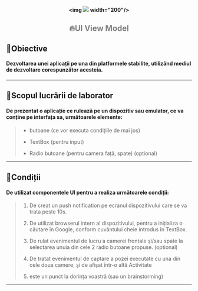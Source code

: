 **<p align="center"><img [![](https://fcim.utm.md/wp-content/uploads/sites/24/2019/07/Logo_inscript_horizontal-fcim-m.png)](https://utm.md) width="200"/><p/>** 


## <p align="center"> <span style="color:grey">**🔥UI View Model**</span> <p/>

## 📌Obiective

#### Dezvoltarea unei aplicații pe una din platformele stabilite, utilizând mediul de dezvoltare corespunzător acesteia.

_________________________________________________________________________________________________
## 📌Scopul lucrării de laborator

#### De prezentat o aplicație ce rulează pe un dispozitiv sau emulator, ce va conține pe interfața sa, următoarele elemente:
>
>    - butoane (ce vor executa condițiile de mai jos)
>
>    - TextBox (pentru input)
>
>    - Radio butoane (pentru camera față, spate) (optional)

_________________________________________________________________________________________________

## 📌Condiții

#### De utilizat componentele UI pentru a realiza următoarele condiții:
>
> 1. De creat un push notification pe ecranul dispozitivului care se va trata peste 10s.
> 
> 2. De utilizat browserul intern al dispozitivului, pentru a inițializa o căutare în Google, conform cuvântului cheie introdus în TextBox.
> 
> 3. De rulat evenimentul de lucru a camerei frontale și/sau spate la selectarea unuia din cele 2 radio butoane propuse.  (optional)
> 
> 4. De tratat evenimentul de captare a pozei executate cu una din cele doua camere, și de afișat într-o altă Activitate
> 
> 5. este un punct la dorința voastră (sau un brainstorming)
> 

_________________________________________________________________________________________________
